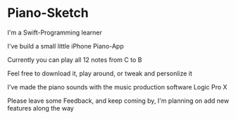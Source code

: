 # Piano-Sketch
 
I'm a Swift-Programming learner

I've build a small little iPhone Piano-App 
 
Currently you can play all 12 notes from C to B

Feel free to download it, play around, or tweak and personlize it

I've made the piano sounds with the music production software Logic Pro X

Please leave some Feedback, and keep coming by, I'm planning on add new features along the way
